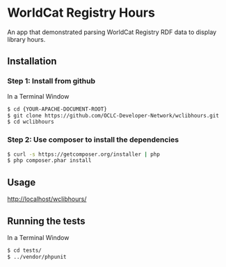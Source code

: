 # WorldCat Registry Hours

An app that demonstrated parsing WorldCat Registry RDF data to display library hours.

## Installation

### Step 1: Install from github
In a Terminal Window

```bash
$ cd {YOUR-APACHE-DOCUMENT-ROOT}
$ git clone https://github.com/OCLC-Developer-Network/wclibhours.git
$ cd wclibhours
```

### Step 2: Use composer to install the dependencies

```bash
$ curl -s https://getcomposer.org/installer | php
$ php composer.phar install
```

## Usage

[http://localhost/wclibhours/](http://localhost/wclibhours/)

## Running the tests
In a Terminal Window

```bash
$ cd tests/
$ ../vendor/phpunit
```